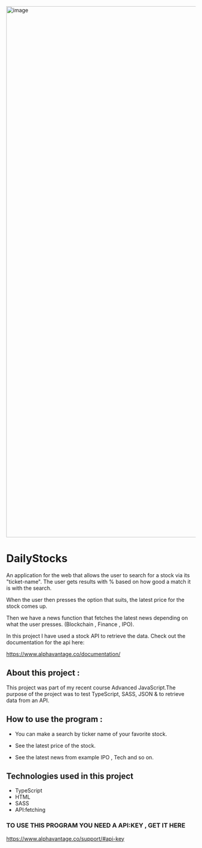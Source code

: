 <img width="1409" alt="image" src="https://user-images.githubusercontent.com/81170807/217558052-6a64f363-5241-4791-b7c0-7ac6ddc1ea5e.png">

# DailyStocks

An application for the web that allows the user to search for a stock via its "ticket-name". The user gets results with % based on how good a match it is with the search.

When the user then presses the option that suits, the latest price for the stock comes up.

Then we have a news function that fetches the latest news depending on what the user presses. (Blockchain , Finance , IPO).

In this project I have used a stock API to retrieve the data. Check out the documentation for the api here:

https://www.alphavantage.co/documentation/

## About this project :


This project was part of my recent course Advanced JavaScript.The purpose of the project was to test TypeScript, SASS, JSON & to retrieve data from an API.

## How to use the program :
* You can make a search by ticker name of your favorite stock. 

* See the latest price of the stock.

* See the latest news from example IPO , Tech and so on. 

## Technologies used in this project

* TypeScript
* HTML
* SASS
* API:fetching


### TO USE THIS PROGRAM YOU NEED A API:KEY , GET IT HERE

https://www.alphavantage.co/support/#api-key

